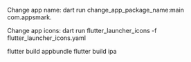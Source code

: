 Change app name:
dart run change_app_package_name:main com.appsmark.<name>

Change app icons:
dart run flutter_launcher_icons -f flutter_launcher_icons.yaml

flutter build appbundle
flutter build ipa